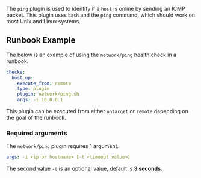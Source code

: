 The `ping` plugin is used to identify if a `host` is online by sending an ICMP packet. This plugin uses `bash` and the `ping` command, which should work on most Unix and Linux systems.

## Runbook Example

The below is an example of using the `network/ping` health check in a runbook.

```yaml
checks:
  host_up:
    execute_from: remote
    type: plugin
    plugin: network/ping.sh
    args: -i 10.0.0.1
```

This plugin can be executed from either `ontarget` or `remote` depending on the goal of the runbook.

### Required arguments

The `network/ping` plugin requires 1 argument.

```yaml
args: -i <ip or hostname> [-t <timeout value>]
```

The second value `-t` is an optional value, default is **3 seconds**.
